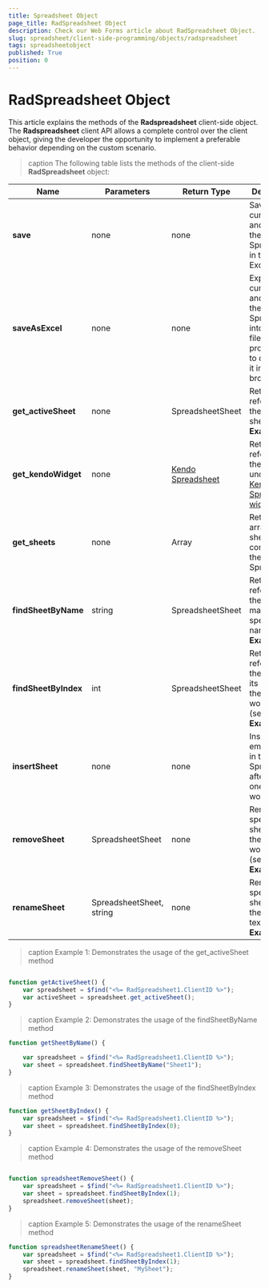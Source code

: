 ```yaml
---
title: Spreadsheet Object
page_title: RadSpreadsheet Object
description: Check our Web Forms article about RadSpreadsheet Object.
slug: spreadsheet/client-side-programming/objects/radspreadsheet
tags: spreadsheetobject
published: True
position: 0
---
```


# RadSpreadsheet Object
This article explains the methods of the **Radspreadsheet** client-side object. The **Radspreadsheet** client API allows a complete control over the client object, giving the developer the opportunity to implement a preferable behavior depending on the custom scenario.


>caption The following table lists the methods of the client-side **RadSpreadsheet** object:
 
| Name | Parameters | Return Type | Description |
| ------ | ------ | ------ | ------ |
| **save** |none|none|Saves the current data and layot of the Spreadsheet in the source Excel file.|
| **saveAsExcel** |none|none| Exports the current data and layot of the Spreadsheet into an Excel file and promps you to download it in your browser.|
| **get_activeSheet** |none|SpreadsheetSheet|Returns a reference to the active sheet. (see **Example 1**)|
| **get_kendoWidget** |none|[Kendo Spreadsheet](https://docs.telerik.com/kendo-ui/api/javascript/ui/spreadsheet)|Returns a reference to the underlying [Kendo Spreadsheet widget](https://docs.telerik.com/kendo-ui/api/javascript/ui/spreadsheet).|
| **get_sheets** |none|Array|Returns an array of sheets contained in the Spreadsheet.|
| **findSheetByName** |string|SpreadsheetSheet|Returns a reference to the sheet matching the specified name.(see **Example 2**)|
| **findSheetByIndex** |int|SpreadsheetSheet|Returns a reference to the sheet by its index in the workbook. (see **Example 3**)|
| **insertSheet** |none|none|Inserts an empty sheet in the Spreadsheet after the last one in the workbook.|
| **removeSheet** |SpreadsheetSheet|none|Removes the specified sheet from the workbook. (see **Example 4**)|
| **renameSheet** |SpreadsheetSheet, string|none|Renames the specified sheet with the specified text. (see **Example 5**)|


>caption Example 1: Demonstrates the usage of the get_activeSheet method
````JavaScript

function getActiveSheet() {
    var spreadsheet = $find("<%= RadSpreadsheet1.ClientID %>");
    var activeSheet = spreadsheet.get_activeSheet();
}

````

>caption Example 2: Demonstrates the usage of the findSheetByName method
````JavaScript
function getSheetByName() {

    var spreadsheet = $find("<%= RadSpreadsheet1.ClientID %>");
	var sheet = spreadsheet.findSheetByName("Sheet1");    
}

````

>caption Example 3: Demonstrates the usage of the findSheetByIndex method
````JavaScript
function getSheetByIndex() {
    var spreadsheet = $find("<%= RadSpreadsheet1.ClientID %>");
    var sheet = spreadsheet.findSheetByIndex(0);
}

````

>caption Example 4: Demonstrates the usage of the removeSheet method
````JavaScript

function spreadsheetRemoveSheet() {
    var spreadsheet = $find("<%= RadSpreadsheet1.ClientID %>");
    var sheet = spreadsheet.findSheetByIndex(1);
    spreadsheet.removeSheet(sheet);
}
````

>caption Example 5: Demonstrates the usage of the renameSheet method
````JavaScript
function spreadsheetRenameSheet() {
    var spreadsheet = $find("<%= RadSpreadsheet1.ClientID %>");
    var sheet = spreadsheet.findSheetByIndex(1);
    spreadsheet.renameSheet(sheet, "MySheet");
}
````


